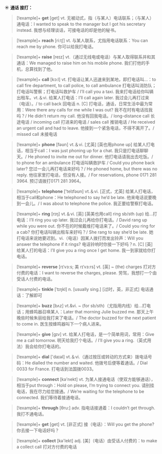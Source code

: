 ☀ <span class="category">**通话 接打：**</span>
>[!example]+ <span class="vocabulary">**get**</span> [ɡet] 
> <span class="definition">vt. 无被动式，指（与某人）电话联系；（与某人）通电话：</span>I wanted to speak to the manager but I got his secretary instead. 我想与经理谈话，可接电话的却是他的秘书。

>[!example]+ <span class="vocabulary">**reach**</span> [ri:tʃ] 
> <span class="definition">vt. 与某人联系，尤指用电话联系：</span>You can reach me by phone. 你可以给我打电话。

>[!example]+ <span class="vocabulary">**raise**</span> [reɪz] 
> <span class="definition">vt.（通过无线电或电话）与某人取得联系并和其通话：</span>We managed to raise him on his mobile phone. 我们打他的手机，总算找到了他。

>[!example]+ <span class="vocabulary">**call**</span> [kɔ:l] 
> <span class="definition">vt. 打电话让某人迅速来到某地，即打电话叫…：</span>to call fire department, to call police, to call ambulance 打电话叫消防队；打电话叫警察；打电话叫救护车 / I’ll call you a taxi. 我来打电话给你叫辆出租车。<span class="definition">vt.＆vi. 给某人打电话：</span>I’ll call again later. 我过会儿再打过来（电话）。/ to call back 回电话 <span class="definition">n. [C] 打电话，通话，日常生活中最为常用：</span>Were there any calls for me while I was out? 我不在时有电话找我吗？/ He didn’t return my call. 他没有回我电话。/ long-distance call 长途电话 / incoming call 打进来的电话 / sales call 推销电话 / He received an urgent call and had to leave. 他接到一个紧急电话，不得不离开了。/ missed call 未接电话

>[!example]+ <span class="vocabulary">**phone**</span> [fəʊn] 
> <span class="definition">vt.＆vi. [尤英] [英也用phone up] 给某人打电话，相当于call：</span>I was just phoning up for a chat. 我只是打电话聊聊天。/ He phoned to invite me out for dinner. 他打电话请我出去吃饭。/ to phone for an ambulance 打电话叫辆救护车 / Could you phone back later? 您过一会儿再打电话来好吗？/ He phoned home, but there was no reply. 他往家里打电话，但没有人接。/ For reservations, phone 0171 281 3964. 预订请拨打0171 281 3964。

>[!example]+ <span class="vocabulary">**telephone**</span> ['telɪfəʊn] 
> <span class="definition">vt.＆vi. [正式，尤英] 给某人打电话，相当于call和phone：</span>He telephoned to say he’d be late. 他来电话说要晚到一会儿。/ I was about to telephone the police. 我正要给警察打电话。

>[!example]+ <span class="vocabulary">**ring**</span> [rɪŋ] 
> <span class="definition">vt.＆vi. [英] [英美也用call] ring sb/sth (up) 给…打电话：</span>I’ll ring you up later. 我过会儿再给你打电话。/ David rang up while you were out. 你不在的时候戴维打电话来了。/ Could you ring for a cab? 你打电话叫辆出租车来好吗？/ She rang to say she’d be late. 她打电话来说她要迟到。<span class="definition">vi.（电话）因某人拨打而发出铃声：</span>Will you answer the telephone if it rings? 电话铃响时你接一下好吗？<span class="definition">n. [C] [英] 给某人打的电话：</span>I’ll give you a ring once I get home. 我一到家就给你打电话。
                           
>[!example]+ <span class="vocabulary">**reverse**</span> [rɪˈvɜ:s; 美 rɪˈvɜ:rs]
> <span class="definition">vt. [英] ~ (the) charges 打对方付费的电话：</span>I want to reverse the charges, please. 劳驾，我想打一个由受话人付费的电话。
      
>[!example]+ <span class="vocabulary">**tinkle**</span> [ˈtɪŋkl]
> <span class="definition">n. [usually sing.] [过时，英，非正式] 电话通话：</span>了解即可

>[!example]+ <span class="vocabulary">**buzz**</span> [bʌz]
> <span class="definition">vt.&vi. ~ (for sb/sth)（尤指用内线）给…打电话；用蜂鸣器召唤某人：</span>Later that morning Julie buzzed me. 那天上午晚些时候朱丽给我打来了电话。/ The doctor buzzed for the next patient to come in. 医生按蜂鸣器叫下一个病人进来。

>[!example]+ <span class="vocabulary">**give**</span> [ɡɪv] 
> <span class="definition">vt. 给某人打电话，是一个简单用词，常用：</span>Give me a call tomorrow. 明天给我打个电话。/ I’ll give you a ring.（英式用法）我会给你打电话的。

>[!example]+ <span class="vocabulary">**dial**</span> ['daɪəl] 
> <span class="definition">vt.＆vi.（通过按压或转动的方式来）拨电话号码：</span>He dialled the number and waited. 他拨号后便等着通话。/ Dial 0033 for France. 打电话到法国拨0033。

>[!example]+ <span class="vocabulary">**connect**</span> [kə'nekt] 
> <span class="definition">vt. 为某人接通电话（使双方能够通话），相当于put through：</span>Hold on please, I’m trying to connect you. 请别挂电话，我在尽力给您接通。/ We’re waiting for the telephone to be connected. 我们等待着接通电话。

>[!example]+ <span class="vocabulary">**through**</span> [θru:] 
> <span class="definition">adv. 指电话接通着：</span>I couldn’t get through. 我打不通电话。

>[!example]+ <span class="vocabulary">**get**</span> [ɡet] 
> <span class="definition">vt. [非正式] 接（电话）：</span>Will you get the phone? 你去接一下电话好吗？

>[!example]+ <span class="vocabulary">**collect**</span> [kə'lekt] 
> <span class="definition">adj. [美]（电话）由受话人付费的：</span>to make a collect call 打对方付费的电话
